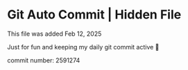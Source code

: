 # Git Auto Commit | Hidden File

This file was added Feb 12, 2025

Just for fun and keeping my daily git commit active 🤪

commit number: 2591274
